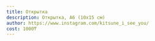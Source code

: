 ```yaml
---
title: Открытка
description: Открытка, А6 (10х15 см)
author: https://www.instagram.com/kitsune_i_see_you/
cost: 1000₸
---
```

